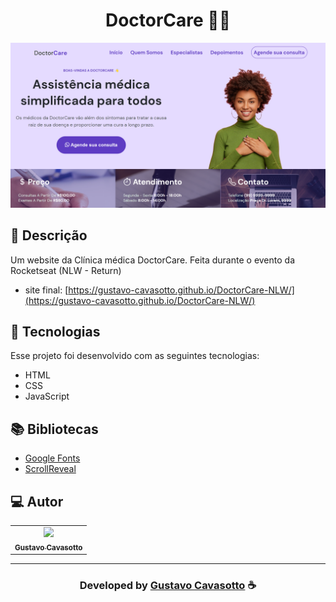 <h1 align="center">
  DoctorCare 👨‍⚕️
</h1>

<img src="https://raw.githubusercontent.com/Gustavo-cavasotto/DoctorCare-NLW/main/assets/images/doctor-care-one.vercel.app_.png">

## 📝 Descrição 

Um website da Clínica médica DoctorCare. Feita durante o evento da Rocketseat (NLW - Return)

- site final: [https://gustavo-cavasotto.github.io/DoctorCare-NLW/](https://gustavo-cavasotto.github.io/DoctorCare-NLW/)

## 🚀 Tecnologias

Esse projeto foi desenvolvido com as seguintes tecnologias:

- HTML
- CSS
- JavaScript

## 📚 Bibliotecas

- [Google Fonts](https://fonts.google.com/)
- [ScrollReveal](https://scrollrevealjs.org/)


## 💻 Autor
<table>
  <tr>
    <td align="center">
      <a href="https://github.com/Gustavo-cavasotto">
        <img src="https://avatars.githubusercontent.com/u/102334163?s=400&u=2e1c94e62e38ce4c4c1bf78ef04912c9b4f747cf&v=4" width="100px;" /><br>
        <sub>
          <b>Gustavo Cavasotto</b>
        </sub>
      </a>
    </td>
  </tr>
</table>

-----

  <h3 align="center"> Developed by <a href="https://www.linkedin.com/in/gustavo-potrich-964829217/">Gustavo Cavasotto</a> ☕</h3>



